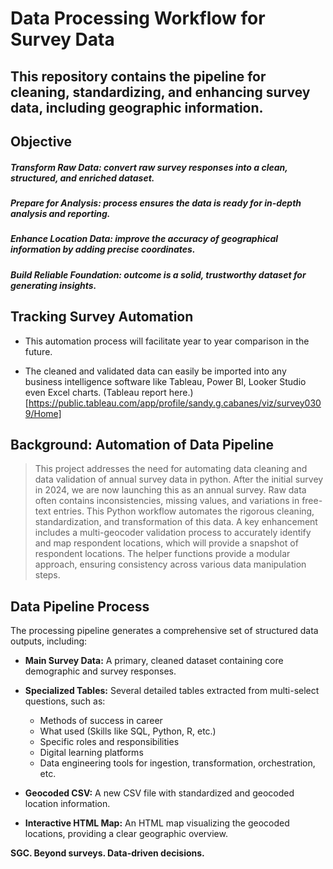 # Data Processing Workflow for Survey Data

## This repository contains the pipeline for cleaning, standardizing, and enhancing survey data, including geographic information.

## Objective
##### Transform Raw Data: convert raw survey responses into a **clean, structured, and enriched dataset.**
##### Prepare for Analysis: process ensures the data is ready for in-depth analysis and reporting.
##### Enhance Location Data: improve the accuracy of geographical information by adding precise coordinates.
##### Build Reliable Foundation: outcome is a solid, trustworthy dataset for generating insights.

## Tracking Survey Automation

- This automation process will facilitate year to year comparison in the future.

- The cleaned and validated data can easily be imported into any business intelligence software like Tableau, Power BI, Looker Studio even Excel charts. (Tableau report here.)[https://public.tableau.com/app/profile/sandy.g.cabanes/viz/survey0309/Home]

## Background: Automation of Data Pipeline
> This project addresses the need for automating data cleaning and data validation of annual survey data in python. After the initial survey in 2024, we are now launching this as an annual survey.  Raw data often contains inconsistencies, missing values, and variations in free-text entries. This Python workflow automates the rigorous cleaning, standardization, and transformation of this data. A key enhancement includes a multi-geocoder validation process to accurately identify and map respondent locations, which will provide a snapshot of respondent locations. The helper functions provide a modular approach, ensuring consistency across various data manipulation steps.

## Data Pipeline Process
The processing pipeline generates a comprehensive set of structured data outputs, including:

- **Main Survey Data:** A primary, cleaned dataset containing core demographic and survey responses.
- **Specialized Tables:** Several detailed tables extracted from multi-select questions, such as:

	- Methods of success in career
	- What used (Skills like SQL, Python, R, etc.)
	- Specific roles and responsibilities
	- Digital learning platforms
	- Data engineering tools for ingestion, transformation, orchestration, etc.

- **Geocoded CSV:** A new CSV file with standardized and geocoded location information.
- **Interactive HTML Map:** An HTML map visualizing the geocoded locations, providing a clear geographic overview.

**SGC. Beyond surveys. Data-driven decisions.**
